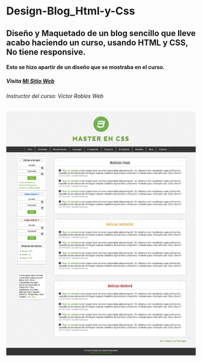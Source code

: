 # Design-Blog_Html-y-Css
## Diseño y Maquetado de un blog sencillo que lleve acabo haciendo un curso, usando HTML y CSS, No tiene responsive.
#### Esto se hizo apartir de un diseño que se mostraba en el curso.
##### Visita [Mi Sitio Web](https://davidhernandezn.com/)
###### Instructor del curso: Victor Robles Web
![Diseño de la web](https://github.com/D4vidhernandezn/Design-Blog_Html-y-Css/blob/master/img/Dise%C3%B1o%20para%20Maquetaci%C3%B3n.png)
